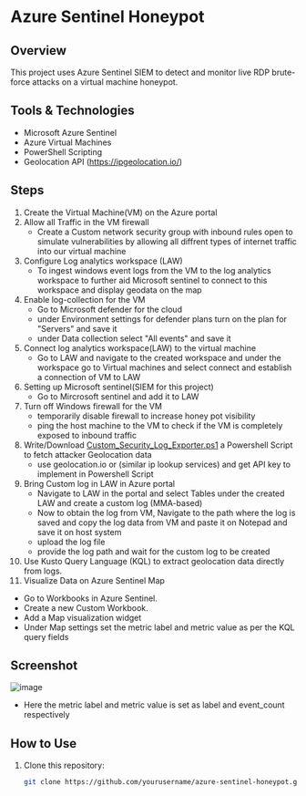 # Azure Sentinel Honeypot 

## Overview  
This project uses Azure Sentinel SIEM to detect and monitor live RDP brute-force attacks on a virtual machine honeypot.  

## Tools & Technologies  
- Microsoft Azure Sentinel  
- Azure Virtual Machines  
- PowerShell Scripting  
- Geolocation API
(https://ipgeolocation.io/)  

## Steps  

1. Create the Virtual Machine(VM) on the Azure portal
2. Allow all Traffic in the VM firewall
   - Create a Custom network security group with inbound rules open to simulate vulnerabilities by allowing all diffrent types of internet traffic into our virtual machine 
3. Configure Log analytics workspace (LAW)
   - To ingest windows event logs from the VM to the log analytics workspace to further aid Microsoft sentinel to connect to this workspace and display geodata on the map
4. Enable log-collection for the VM
   - Go to Microsoft defender for the cloud
   - under Environment settings for defender plans turn on the plan for "Servers" and save it
   - under Data collection select "All events" and save it
5. Connect log analytics workspace(LAW) to the virtual machine
   - Go to LAW and navigate to the created workspace and under the workspace go to Virtual machines and select connect and establish a connection of VM to LAW
6. Setting up Microsoft sentinel(SIEM for this project)
   - Go to Mircrosoft sentinel and add it to LAW
7. Turn off Windows firewall for the VM
   - temporarily disable firewall to increase honey pot visibility
   - ping the host machine to the VM to check if the VM is completely exposed to inbound traffic
8. Write/Download [Custom_Security_Log_Exporter.ps1](relative/path/to/file) a Powershell Script to fetch attacker Geolocation data
   - use geolocation.io or (similar ip lookup services) and get API key to implement in Powershell Script
9. Bring Custom log in LAW in Azure portal
   - Navigate to LAW in the portal and select Tables under the created LAW and create a custom log (MMA-based)
   - Now to obtain the log from VM, Navigate to the path where the log is saved and copy the log data from VM and paste it on Notepad and save it on host system
   - upload the log file 
   - provide the log path and wait for the custom log to be created 
10. Use Kusto Query Language (KQL) to extract geolocation data directly from logs.
11. Visualize Data on Azure Sentinel Map
   - Go to Workbooks in Azure Sentinel.
   - Create a new Custom Workbook.
   - Add a Map visualization widget
   - Under Map settings set the metric label and metric value as per the KQL query fields
## Screenshot  
![image](https://github.com/user-attachments/assets/b6c7dac8-c2e9-4054-a467-a770a6e77536)
- Here the metric label and metric value is set as label and event_count respectively



## How to Use  
1. Clone this repository:  
   ```bash
   git clone https://github.com/yourusername/azure-sentinel-honeypot.git
